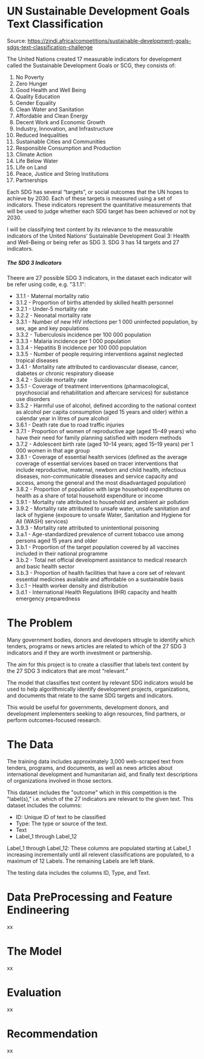 # UN Sustainable Development Goals Text Classification
Source: https://zindi.africa/competitions/sustainable-development-goals-sdgs-text-classification-challenge

The United Nations created 17 measurable indicators for development called the Sustainable Development Goals or SCG, they consists of: 

1. No Poverty
2. Zero Hunger
3. Good Health and Well Being
4. Quality Education
5. Gender Equality
6. Clean Water and Sanitation
7. Affordable and Clean Energy
8. Decent Work and Economic Growth
9. Industry, Innovation, and Infrastructure
10. Reduced Inequalities
11. Sustainable Cities and Communities
12. Responsible Consumption and Production
13. Climate Action
14. Life Below Water
15. Life on Land
16. Peace, Justice and String Institutions
17. Partnerships


Each SDG has several “targets”, or social outcomes that the UN hopes to achieve by 2030. Each of these targets is measured using a set of indicators. These indicators represent the quantitative measurements that will be used to judge whether each SDG target has been achieved or not by 2030.

I will be classifying text content by its relevance to the measurable indicators of the United Nations’ Sustainable Development Goal 3: Health and Well-Being or being refer as SDG 3. SDG 3 has 14 targets and 27 indicators.

##### The SDG 3 Indicators

Theere are 27 possible SDG 3 indicators, in the dataset each indicator will be refer using code, e.g. "3.1.1":

- 3.1.1 - Maternal mortality ratio
- 3.1.2 - Proportion of births attended by skilled health personnel
- 3.2.1 - Under-5 mortality rate
- 3.2.2 - Neonatal mortality rate
- 3.3.1 - Number of new HIV infections per 1 000 uninfected population, by sex, age and key populations
- 3.3.2 - Tuberculosis incidence per 100 000 population
- 3.3.3 - Malaria incidence per 1 000 population
- 3.3.4 - Hepatitis B incidence per 100 000 population
- 3.3.5 - Number of people requiring interventions against neglected tropical diseases
- 3.4.1 - Mortality rate attributed to cardiovascular disease, cancer, diabetes or chronic respiratory disease
- 3.4.2 - Suicide mortality rate
- 3.5.1 - Coverage of treatment interventions (pharmacological, psychosocial and rehabilitation and aftercare services) for substance use disorders
- 3.5.2 - Harmful use of alcohol, defined according to the national context as alcohol per capita consumption (aged 15 years and older) within a calendar year in litres of pure alcohol
- 3.6.1 - Death rate due to road traffic injuries
- 3.7.1 - Proportion of women of reproductive age (aged 15–49 years) who have their need for family planning satisfied with modern methods
- 3.7.2 - Adolescent birth rate (aged 10–14 years; aged 15–19 years) per 1 000 women in that age group
- 3.8.1 - Coverage of essential health services (defined as the average coverage of essential services based on tracer interventions that include reproductive, maternal, newborn and child health, infectious diseases, non-communicable diseases and service capacity and access, among the general and the most disadvantaged population)
- 3.8.2 - Proportion of population with large household expenditures on health as a share of total household expenditure or income
- 3.9.1 - Mortality rate attributed to household and ambient air pollution
- 3.9.2 - Mortality rate attributed to unsafe water, unsafe sanitation and lack of hygiene (exposure to unsafe Water, Sanitation and Hygiene for All (WASH) services)
- 3.9.3 - Mortality rate attributed to unintentional poisoning
- 3.a.1 - Age-standardized prevalence of current tobacco use among persons aged 15 years and older
- 3.b.1 - Proportion of the target population covered by all vaccines included in their national programme
- 3.b.2 - Total net official development assistance to medical research and basic health sector
- 3.b.3 - Proportion of health facilities that have a core set of relevant essential medicines available and affordable on a sustainable basis
- 3.c.1 - Health worker density and distribution
- 3.d.1 - International Health Regulations (IHR) capacity and health emergency preparedness

# The Problem

Many government bodies, donors and developers sttrugle to identify which tenders, programs or news articles are related to which of the 27 SDG 3 indicators and if they are worth investment or partnership. 

The aim for this project is to create a classifier that labels text content by the 27 SDG 3 indicators that are most “relevant.” 

The model that classifies text content by relevant SDG indicators would be used to help algorithmically identify development projects, organizations, and documents that relate to the same SDG targets and indicators.

This would be useful for governments, development donors, and development implementers seeking to align resources, find partners, or perform outcomes-focused research.

# The Data
The training data includes approximately 3,000 web-scraped text from tenders, programs, and documents, as well as news articles about international development and humanitarian aid, and finally text descriptions of organizations involved in those sectors.

This dataset includes the "outcome" which in this competition is the "label(s)," i.e. which of the 27 indicators are relevant to the given text. This dataset includes the columns: 
- ID: Unique ID of text to be classified
- Type: The type or source of the text.
- Text
- Label_1 through Label_12

Label_1 through Label_12: These columns are populated starting at Label_1 increasing incrementally until all relevent classifications are populated, to a maximum of 12 Labels. The remaining Labels are left blank.

The testing data includes the columns ID, Type, and Text.

# Data PreProcessing and Feature Endineering
xx

# The Model
xx

# Evaluation
xx

# Recommendation
xx
